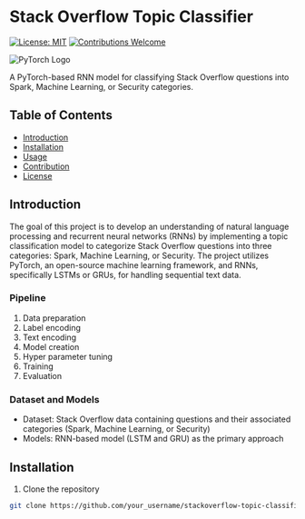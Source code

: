 # Stack Overflow Topic Classifier

[![License: MIT](https://img.shields.io/badge/License-MIT-yellow.svg)](https://opensource.org/licenses/MIT)
[![Contributions Welcome](https://img.shields.io/badge/contributions-welcome-brightgreen.svg?style=flat)](https://github.com/your_username/stackoverflow-topic-classifier/issues)


![PyTorch Logo](https://github.com/pytorch/pytorch/blob/master/docs/source/_static/img/pytorch-logo-dark.png)

A PyTorch-based RNN model for classifying Stack Overflow questions into Spark, Machine Learning, or Security categories.

## Table of Contents
- [Introduction](#introduction)
- [Installation](#installation)
- [Usage](#usage)
- [Contribution](#contribution)
- [License](#license)

## Introduction

The goal of this project is to develop an understanding of natural language processing and recurrent neural networks (RNNs) by implementing a topic classification model to categorize Stack Overflow questions into three categories: Spark, Machine Learning, or Security. The project utilizes PyTorch, an open-source machine learning framework, and RNNs, specifically LSTMs or GRUs, for handling sequential text data.

### Pipeline

1. Data preparation
2. Label encoding
3. Text encoding
4. Model creation
5. Hyper parameter tuning
6. Training
7. Evaluation

### Dataset and Models

- Dataset: Stack Overflow data containing questions and their associated categories (Spark, Machine Learning, or Security)
- Models: RNN-based model (LSTM and GRU) as the primary approach

## Installation

1. Clone the repository
```bash
git clone https://github.com/your_username/stackoverflow-topic-classifier.git
